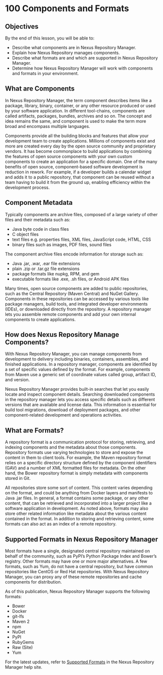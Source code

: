 # 100 Components and Formats

## Objectives
By the end of this lesson, you will be able to:

- Describe what components are in Nexus Repository Manager.
- Explain how Nexus Repository manages components.
- Describe what formats are and which are supported in Nexus Repository Manager. 
- Determine how Nexus Repository Manager will work with components and formats in your environment. 

## What are Components
In Nexus Repository Manager, the term component describes items like a package, library, binary, container, or any other resource produced or used by your software application. In different tool-chains, components are called artifacts, packages, bundles, archives and so on. The concept and idea remains the same, and component is used to make the term more broad and encompass multiple languages.

Components provide all the building blocks and features that allow your development team to create applications. Millions of components exist and more are created every day by the open source community and proprietary vendors. It has become commonplace to build applications by combining the features of open source components with your own custom components to create an application for a specific domain. One of the many benefits of open source, component-based software development is reduction in rework. For example, if a developer builds a calendar widget and adds it to a public repository, that component can be reused without a team having to build it from the ground up, enabling efficiency within the development process.

## Component Metadata
Typically components are archive files, composed of a large variety of other files and their metadata such as:

- Java byte code in class files
- C object files
- text files e.g. properties files, XML files, JavaScript code, HTML, CSS
- binary files such as images, PDF files, sound files

The component archive files encode information for storage such as:

- Java .jar, .war, .ear file extensions
- plain .zip or .tar.gz file extensions
- package formats like nupkg, RPM, and gem
- executable formats like .exe, .sh files, or Android APK files

Many times, open source components are added to public repositories, such as the Central Repository (Maven Central) and NuGet Gallery. Components in these repositories can be accessed by various tools like package managers, build tools, and integrated developer environments (IDEs), or downloaded directly from the repository. A repository manager lets you assemble remote components and add your own internal components to create applications.

## How does Nexus Repository Manage Components?
With Nexus Repository Manager, you can manage components from development to delivery including binaries, containers, assemblies, and finished applications. In a repository manager, components are identified by a set of specific values defined by the format. For example, components from Maven use a generic set of coordinate values called group, artifact ID, and version.

Nexus Repository Manager provides built-in searches that let you easily locate and inspect component details. Searching downloaded components in the repository manager lets you access specific details such as different versions that are available and license data. This information is essential for build tool migrations, download of deployment packages, and other component-related development and operations activities. 

## What are Formats?
A repository format is a communication protocol for storing, retrieving, and indexing components and the metadata about those components. Repository formats use varying technologies to store and expose the content in them to client tools. For example, the Maven repository format relies on a specific directory structure defined by the component identifiers (GAV) and a number of XML formatted files for metadata. On the other hand, the Bower repository format is simply metadata with components stored in Git. 

All repositories store some sort of content. This content varies depending on the format, and could be anything from Docker layers and manifests to Java .jar files. In general, a format contains some package, or any other content, that can be retrieved and incorporated into a larger project like a software application in development. As noted above, formats may also store other related information like metadata about the various content contained in the format. In addition to storing and retrieving content, some formats can also act as an index of a remote repository.

## Supported Formats in Nexus Repository Manager
Most formats have a single, designated central repository maintained on behalf of the community, such as PyPI’s Python Package Index and Bower’s registry. Other formats may have one or more major alternatives. A few formats, such as Yum, do not have a central repository, but have common repositories like CentOS or Red Hat repositories. With Nexus Repository Manager, you can proxy any of these remote repositories and cache components for distribution. 

As of this publication, Nexus Repository Manager supports the following formats:

- Bower
- Docker
- git-lfs
- Maven 2
- npm
- NuGet
- PyPI
- RubyGems
- Raw (Site)
- Yum

For the latest updates, refer to [Supported Formats](https://help.sonatype.com/display/NXRM3/Supported+Formats?_ga=2.177743712.436252390.1609239928-894119647.1609239928) in the Nexus Repository Manager help site.
